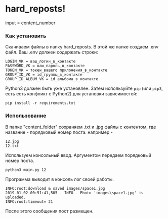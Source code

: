 # hard_reposts!

input = content_number


### Как установить

Скачиваем файлы в папку hard_reposts. В этой же папке создаем .env файл. Ваш .env должен содержать строки:

```
LOGIN_VK = ваш_логин_в_контакте
PASSWORD_VK = ваш_пароль_в_контакте
TOKEN_VK = токен_вашего приложения_в_контакте
GROUP_ID_VK = id_группы_в_контакте
GROUP_ID_ALBUM_VK = id_альбома_в_контакте
```

Python3 должен быть уже установлен. 
Затем используйте `pip` (или `pip3`, есть есть конфликт с Python2) для установки зависимостей:
```
pip install -r requirements.txt
```
### Использование
В папке "content_folder" сохраняем .txt и .jpg файлы с контентом, где название - порядковый номер поста.
например -
```
12.jpg
12.txt
```
Используем консольный ввод. Аргументом передаем порядковый номер поста.
```
python3 main.py 12
```
Программа выводит в консоль лог своей работы. 

```
INFO:root:download & saved images/space1.jpg
2019-01-02 00:51:41,505 - INFO - Photo 'images\space1.jpg' is uploaded.
INFO:root:timeout= 21
```
После этого сообщения пост размещен.
